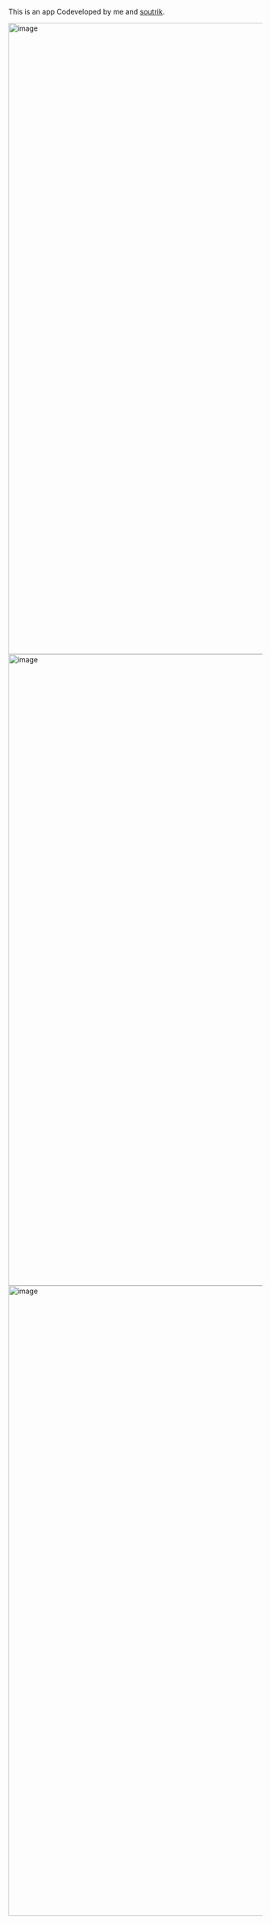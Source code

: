 This is an app Codeveloped by me and [soutrik](https://github.com/soutrik-g).

<img width="1249" alt="image" src="https://user-images.githubusercontent.com/71908175/192384138-e7e47109-62e8-4b17-85c2-cc5587fff8b3.png">
<img width="1249" alt="image" src="https://user-images.githubusercontent.com/71908175/192384300-28283df5-c050-4310-b9a2-89d8c13f383d.png">
<img width="1247" alt="image" src="https://user-images.githubusercontent.com/71908175/192384340-f5c60619-107d-433c-b2d6-80eb63ff37fe.png">
